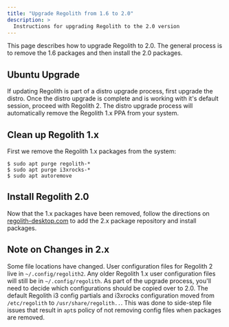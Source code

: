 ```yaml
---
title: "Upgrade Regolith from 1.6 to 2.0"
description: >
  Instructions for upgrading Regolith to the 2.0 version
---
```


This page describes how to upgrade Regolith to 2.0. The general process is to remove the 1.6 packages and then install the 2.0 packages.

## Ubuntu Upgrade

If updating Regolith is part of a distro upgrade process, first upgrade the distro.  Once the distro upgrade is complete and is working with it's default session, proceed with Regolith 2.  The distro upgrade process will automatically remove the Regolith 1.x PPA from your system.

## Clean up Regolith 1.x

First we remove the Regolith 1.x packages from the system:

```console
$ sudo apt purge regolith-*
$ sudo apt purge i3xrocks-*
$ sudo apt autoremove
```

## Install Regolith 2.0

Now that the 1.x packages have been removed, follow the directions on [regolith-desktop.com](regolith-desktop.com) to add the 2.x package repository and install packages.

## Note on Changes in 2.x

Some file locations have changed.  User configuration files for Regolith 2 live in `~/.config/regolith2`.  Any older Regolith 1.x user configuration files will still be in `~/.config/regolith`.  As part of the upgrade process, you'll need to decide which configurations should be copied over to 2.0.  The default Regolith i3 config partials and i3xrocks configuration moved from `/etc/regolith` to `/usr/share/regolith..`.  This was done to side-step file issues that result in `apt`s policy of not removing config files when packages are removed.
